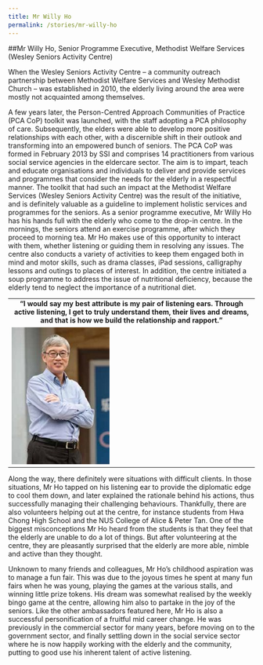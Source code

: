 ```yaml
---
title: Mr Willy Ho
permalink: /stories/mr-willy-ho
---
```


##Mr Willy Ho, Senior Programme Executive, Methodist Welfare Services (Wesley Seniors Activity Centre)

When the Wesley Seniors Activity Centre – a community outreach partnership between Methodist Welfare Services and Wesley Methodist Church – was established in 2010, the elderly living around the area were mostly not acquainted among themselves.

A few years later, the Person-Centred Approach Communities of Practice (PCA CoP) toolkit was launched, with the staff adopting a PCA philosophy of care. Subsequently, the elders were able to develop more positive relationships with each other, with a discernible shift in their outlook and transforming into an empowered bunch of seniors. The PCA CoP was formed in February 2013 by SSI and comprises 14 practitioners from various social service agencies in the eldercare sector. The aim is to impart, teach and educate organisations and individuals to deliver and provide services and programmes that consider the needs for the elderly in a respectful manner. The toolkit that had such an impact at the Methodist Welfare Services (Wesley Seniors Activity Centre) was the result of the initiative, and is definitely valuable as a guideline to implement holistic services and programmes for the seniors. As a senior programme executive, Mr Willy Ho has his hands full with the elderly who come to the drop-in centre. In the mornings, the seniors attend an exercise programme, after which they proceed to morning tea. Mr Ho makes use of this opportunity to interact with them, whether listening or guiding them in resolving any issues. The centre also conducts a variety of activities to keep them engaged both in mind and motor skills, such as drama classes, iPad sessions, calligraphy lessons and outings to places of interest. In addition, the centre initiated a soup programme to address the issue of nutritional deficiency, because the elderly tend to neglect the importance of a nutritional diet.

<table>
	<tbody>
		<tr>
      <td style="text-align: center;"><strong style="text-align: center;">“I would say my best attribute is my pair of listening ears. Through active listening, I get to truly understand them, their lives and dreams, and that is how we build the relationship and rapport.”</strong></td>
		</tr>
		<tr>
			<td><img alt="Mr Willy Ho" src="/images/stories/pages/mr-willy-ho.jpg" style="width: 200px; height: 279px;" /></td>
		</tr>
	</tbody>
</table>

Along the way, there definitely were situations with difficult clients. In those situations, Mr Ho tapped on his listening ear to provide the diplomatic edge to cool them down, and later explained the rationale behind his actions, thus successfully managing their challenging behaviours. Thankfully, there are also volunteers helping out at the centre, for instance students from Hwa Chong High School and the NUS College of Alice & Peter Tan. One of the biggest misconceptions Mr Ho heard from the students is that they feel that the elderly are unable to do a lot of things. But after volunteering at the centre, they are pleasantly surprised that the elderly are more able, nimble and active than they thought. 

Unknown to many friends and colleagues, Mr Ho’s childhood aspiration was to manage a fun fair. This was due to the joyous times he spent at many fun fairs when he was young, playing the games at the various stalls, and winning little prize tokens. His dream was somewhat realised by the weekly bingo game at the centre, allowing him also to partake in the joy of the seniors. Like the other ambassadors featured here, Mr Ho is also a successful personification of a fruitful mid career change. He was previously in the commercial sector for many years, before moving on to the government sector, and finally settling down in the social service sector where he is now happily working with the elderly and the community, putting to good use his inherent talent of active listening. 

